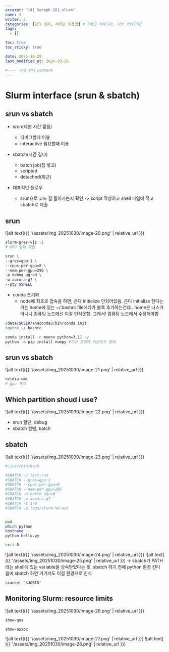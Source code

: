 ```yaml
---
excerpt: "[4] Seraph 101_slurm"
name: J
writer: J
categories: [강의 정리, 세라프 이용법] # [메인 카테고리, 서브 카테고리]
tags:
  - []

toc: true
toc_sticky: true

date: 2025-10-29
last_modified_at: 2024-10-29

# --- 아래 부터 content
---
```

# Slurm interface (srun & sbatch)

## srun vs sbatch
- srun(제한 시간 짧음)
    - 디버그할때 이용
    - interactive 필요할때 이용
- sbatch(시간 길다)
    - batch job(잡 넣고)
    - scripted
    - detached(퇴근)

- 대표적인 플로우
    - srun으로 코드 잘 돌아가는지 확인 -> script 작성하고 shell 파일에 적고 sbatch로 제출

## srun
![alt text]({{ '/assets/img_20251030/image-20.png' | relative_url }})
```bash
slurm-gres-viz -i
# GPU 상태 확인
```
```bash
srun \
--gres=gpu:1 \
--cpus-per-gpu=8 \
--mem-per-gpu=29G \
-p debug_ugrad \
-w aurora-g7 \
--pty $SHELL
```

- conda 초기화
    - node에 최초로 접속을 하면, 콘다 initialize 안되어있음. 콘다 initialize 한다는거는 home에 있는 ~/.bashrc file에다가 블록 추가하는건데.. home은 나스가 아니니 컴퓨팅 노드에선 이걸 인식못함. 그래서! 컴퓨팅 노드에서 수정해야함

```bash
/data/$USER/anaconda3/bin/conda init
source ~/.bashrc
```
```bash
conda install -n myenv python=3.11 -y
python -m pip install numpy #가상 환경에 다운로드 할때
```


## srun vs sbatch


![alt text]({{ '/assets/img_20251030/image-21.png' | relative_url }})


```bash
nvidia-smi
# gpu 체크
```


## Which partition shoud i use?

![alt text]({{ '/assets/img_20251030/image-22.png' | relative_url }})

- srun 할땐, debug
- sbatch 할땐, batch

## sbatch

![alt text]({{ '/assets/img_20251030/image-23.png' | relative_url }})

```bash
#!/usr/bin/bash

#SBATCH -J test-run
#SBATCH --gres=gpu:1
#SBATCH --cpus-per-gpu=8
#SBATCH --mem-per-gpu=29G
#SBATCH -p batch_ugrad
#SBATCH -w aurora-g7
#SBATCH -t 1-0
#SBATCH -o logs/slurm-%A.out


pwd
which python
hostname
python hello.py

exit 0
```

![alt text]({{ '/assets/img_20251030/image-24.png' | relative_url }})
![alt text]({{ '/assets/img_20251030/image-25.png' | relative_url }})
-> sbatch가 PATH라는 shell에 있는 variable을 상속받았다는 뜻. sbatch 하기 전에 python 환경 킨다음에 sbatch 하면 거기서도 이걸 환경으로 인식

```bash
scancel "$JOBID"
```

## Monitoring Slurm: resource limits

![alt text]({{ '/assets/img_20251030/image-26.png' | relative_url }})
```bash
show-qos

show-assoc
```

![alt text]({{ '/assets/img_20251030/image-27.png' | relative_url }})
![alt text]({{ '/assets/img_20251030/image-28.png' | relative_url }})